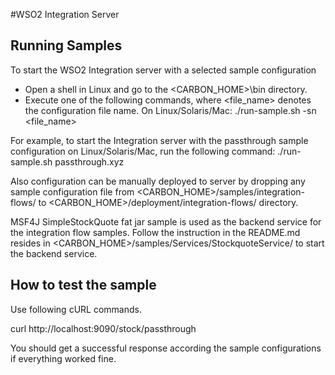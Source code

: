 #WSO2 Integration Server


Running Samples
---------------

To start the WSO2 Integration server with a selected sample configuration

* Open a shell in Linux and go to the <CARBON_HOME>\bin directory.
* Execute one of the following commands,  where <file_name> denotes the configuration file name.
  On Linux/Solaris/Mac: ./run-sample.sh -sn <file_name>

For example, to start the Integration server with the passthrough sample configuration on Linux/Solaris/Mac, run the following command:
./run-sample.sh passthrough.xyz


Also configuration can be manually deployed to server by dropping any sample configuration file from <CARBON_HOME>/samples/integration-flows/
to <CARBON_HOME>/deployment/integration-flows/ directory.

MSF4J SimpleStockQuote fat jar sample is used as the backend service for the integration flow samples. Follow the instruction in the
README.md resides in <CARBON_HOME>/samples/Services/StockquoteService/ to start the backend service.


How to test the sample
----------------------

Use following cURL commands.

curl http://localhost:9090/stock/passthrough

You should get a successful response according the sample configurations if everything worked fine.
